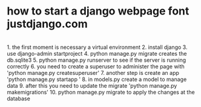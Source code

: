 # how to start a django webpage font justdjango.com
<br>
1. the first moment is necessary a virtual environment
2. install django
3. use django-admin startproject <nome do projeto>
4. python manage.py migrate creates the db.sqlite3
5. python manage.py runserver to see if the server is running correctly
6. you need to create a superuser to administer the page with 'python manage.py createsuperuser'
7. another step is create an app 'python manage.py startapp <App's name>'
8. in models.py create a model to manage data
9. after this you need to update the migrate 'python manage.py makemigrations'
10. python manage.py migrate to apply the changes at the database




